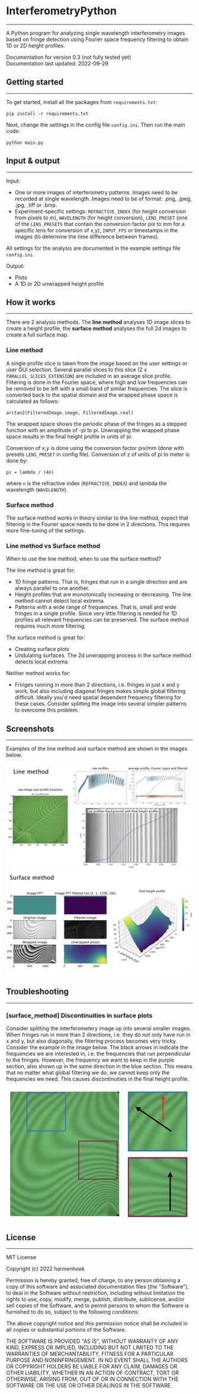# InterferometryPython
<hr>

A Python program for analyzing single wavelength interferometry images based on fringe detection using Fourier space frequency filtering to obtain 1D or 2D height profiles.
 
Documentation for version 0.3 (not fully tested yet) \
Documentation last updated: 2022-09-29

## Getting started
<hr>

To get started, install all the packages from `requirements.txt`:
```
pip install -r requirements.txt
```
Next, change the settings in the config file `config.ini`. Then run the main code:
```
python main.py 
```

## Input & output
<hr>

Input:
- One or more images of interferometry patterns. Images need to be recorded at single wavelength. Images need to be of format: .png, .jpeg, .jpg, .tiff or .bmp.
- Experiment-specific settings: `REFRACTIVE_INDEX` (for height conversion from pixels to m), `WAVELENGTH` (for height conversion), `LENS_PRESET` (one of the `LENS_PRESETS` that contain the conversion factor pix to mm for a specific lens for conversion of x,y), `INPUT_FPS` or timestamps in the images (to determine the time difference between frames).

All settings for the analysis are documented in the example settings file `config.ini`.

Output:
- Plots
- A 1D or 2D unwrapped height profile

## How it works
<hr>

There are 2 analysis methods. The **line method** analyses 1D image slices to create a height profile, the **surface method** analyses the full 2d images to create a full surface map.

### Line method
A single profile slice is taken from the image based on the user settings or user GUI selection. Several parallel slices to this slice (2 x `PARALLEL_SLICES_EXTENSION`) are included in an average slice profile. Filtering is done in the Fourier space, where high and low frequencies can be removed to be left with a small band of similar frequencies. The slice is converted back to the spatial domain and the wrapped phase space is calculated as follows:
```
arctan2(FilteredImage.image, FilteredImage.real)
```
The wrapped space shows the periodic phase of the fringes as a stepped function with an amplitude of -pi to pi. Unwrapping the wrapped phase space results in the final height profile in units of pi.

Conversion of x,y is done using the conversion factor pix/mm (done with presets `LENS_PRESET` in config file).
Conversion of z of units of pi to meter is done by:
```
pi = lambda / (4n)
```
where `n` is the refractive index (`REFRACTIVE_INDEX`) and lambda the wavelength (`WAVELENGTH`).

### Surface method
The surface method works in theory similar to the line method, expect that filtering in the Fourier space needs to be done in 2 directions. This requires more fine-tuning of the settings.

### Line method vs Surface method
When to use the line method, when to use the surface method?

The line method is great for:
- 1D fringe patterns. That is, fringes that run in a single direction and are always parallel to one another.
- Height profiles that are monotonically increasing or decreasing. The line method cannot detect local extrema.
- Patterns with a wide range of frequencies. That is, small and wide fringes in a single profile. Since very little filtering is needed for 1D profiles all relevant frequencies can be preserved. The surface method requires much more filtering.

The surface method is great for:
- Creating surface plots
- Undulating surfaces. The 2d unwrapping process in the surface method detects local extrema.

Neither method works for:
- Fringes running in more than 2 directions, i.e. fringes in just x and y work, but also including diagonal fringes makes simple global filtering difficult. Ideally you'd need spatial dependent frequency filtering for these cases. Consider splitting the image into several simpler patterns to overcome this problem.

## Screenshots
<hr>

Examples of the line method and surface method are shown in the images below.

![Example of the line method.](screenshots/line_method_example.jpeg?raw=true "Example of the line method.")
![Example of the surface method.](screenshots/surface_method_example.jpeg?raw=true "Example of the surface method.")

## Troubleshooting
<hr>

### [surface_method] Discontinuities in surface plots
Consider splitting the interferometery image up into several smaller images.\
When fringes run in more than 2 directions, i.e. they do not only have run in x and y, but also diagonally, the filtering process becomes very tricky. Consider the example in the image below. The black arrows in indicate the frequencies we are interested in, i.e. the frequencies that run perpendicular to the fringes. However, the frequency we want to keep in the purple section, also shown up in the same direction in the blue section. This means that no matter what global filtering we do, we cannot keep only the frequencies we need. This causes discontinuities in the final height profile.

![Example limitation of global 2 directional frequency filtering.](screenshots/frequency_filtering_limitation.jpeg?raw=true "Example limitation of global 2 directional frequency filtering.")

## License
<hr>
MIT License

Copyright (c) 2022 harmenhoek

Permission is hereby granted, free of charge, to any person obtaining a copy
of this software and associated documentation files (the "Software"), to deal
in the Software without restriction, including without limitation the rights
to use, copy, modify, merge, publish, distribute, sublicense, and/or sell
copies of the Software, and to permit persons to whom the Software is
furnished to do so, subject to the following conditions:

The above copyright notice and this permission notice shall be included in all
copies or substantial portions of the Software.

THE SOFTWARE IS PROVIDED "AS IS", WITHOUT WARRANTY OF ANY KIND, EXPRESS OR
IMPLIED, INCLUDING BUT NOT LIMITED TO THE WARRANTIES OF MERCHANTABILITY,
FITNESS FOR A PARTICULAR PURPOSE AND NONINFRINGEMENT. IN NO EVENT SHALL THE
AUTHORS OR COPYRIGHT HOLDERS BE LIABLE FOR ANY CLAIM, DAMAGES OR OTHER
LIABILITY, WHETHER IN AN ACTION OF CONTRACT, TORT OR OTHERWISE, ARISING FROM,
OUT OF OR IN CONNECTION WITH THE SOFTWARE OR THE USE OR OTHER DEALINGS IN THE
SOFTWARE.
